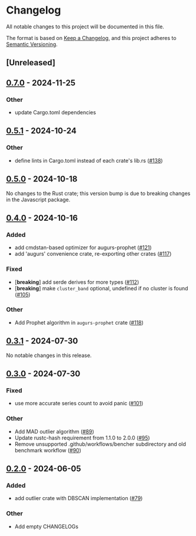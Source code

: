 # Changelog
All notable changes to this project will be documented in this file.

The format is based on [Keep a Changelog](https://keepachangelog.com/en/1.0.0/),
and this project adheres to [Semantic Versioning](https://semver.org/spec/v2.0.0.html).

## [Unreleased]

## [0.7.0](https://github.com/grafana/augurs/compare/augurs-outlier-v0.6.3...augurs-outlier-v0.7.0) - 2024-11-25

### Other

- update Cargo.toml dependencies

## [0.5.1](https://github.com/grafana/augurs/compare/augurs-outlier-v0.5.0...augurs-outlier-v0.5.1) - 2024-10-24

### Other

- define lints in Cargo.toml instead of each crate's lib.rs ([#138](https://github.com/grafana/augurs/pull/138))

## [0.5.0](https://github.com/grafana/augurs/compare/augurs-outlier-v0.5.0...augurs-outlier-v0.4.3) - 2024-10-18

No changes to the Rust crate; this version bump is due to breaking changes in the
Javascript package.

## [0.4.0](https://github.com/grafana/augurs/compare/augurs-outlier-v0.3.1...augurs-outlier-v0.4.0) - 2024-10-16

### Added

- add cmdstan-based optimizer for augurs-prophet ([#121](https://github.com/grafana/augurs/pull/121))
- add 'augurs' convenience crate, re-exporting other crates ([#117](https://github.com/grafana/augurs/pull/117))

### Fixed

- [**breaking**] add serde derives for more types ([#112](https://github.com/grafana/augurs/pull/112))
- [**breaking**] make `cluster_band` optional, undefined if no cluster is found ([#105](https://github.com/grafana/augurs/pull/105))

### Other

- Add Prophet algorithm in `augurs-prophet` crate ([#118](https://github.com/grafana/augurs/pull/118))

## [0.3.1](https://github.com/grafana/augurs/compare/augurs-outlier-v0.3.0...augurs-outlier-v0.3.1) - 2024-07-30

No notable changes in this release.

## [0.3.0](https://github.com/grafana/augurs/compare/augurs-outlier-v0.2.0...augurs-outlier-v0.3.0) - 2024-07-30

### Fixed
- use more accurate series count to avoid panic ([#101](https://github.com/grafana/augurs/pull/101))

### Other
- Add MAD outlier algorithm ([#89](https://github.com/grafana/augurs/pull/89))
- Update rustc-hash requirement from 1.1.0 to 2.0.0 ([#95](https://github.com/grafana/augurs/pull/95))
- Remove unsupported .github/workflows/bencher subdirectory and old benchmark workflow ([#90](https://github.com/grafana/augurs/pull/90))

## [0.2.0](https://github.com/grafana/augurs/compare/augurs-outlier-v0.1.2...augurs-outlier-v0.2.0) - 2024-06-05

### Added
- add outlier crate with DBSCAN implementation ([#79](https://github.com/grafana/augurs/pull/79))

### Other
- Add empty CHANGELOGs


